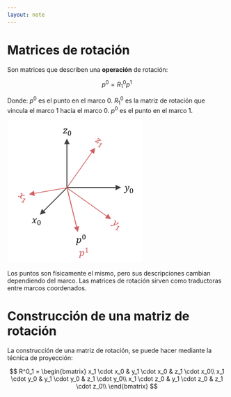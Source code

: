 ```yaml
---
layout: note
---
```


# Matrices de rotación
Son matrices que describen una **operación** de rotación:


$$
p^{0} = R^{0}_1 p^{1}
$$

Donde:
$p^0$ es el punto en el marco $0$.
$R^0_1$ es la matriz de rotación que vincula el marco $1$ hacia el marco $0$.
$p^0$ es el punto en el marco $1$.

![Dos ejes coordenados con el mismo punto](../../img/rotacion-dos-marcos-coordenados.png)

Los puntos son físicamente el mismo, pero sus descripciones cambian dependiendo del marco. Las matrices de rotación sirven como traductoras entre marcos coordenados.

# Construcción de una matriz de rotación
La construcción de una matriz de rotación, se puede hacer mediante la técnica de proyección:

$$
R^0_1 = \begin{bmatrix}
    x_1 \cdot x_0 & y_1 \cdot x_0 & z_1 \cdot x_0\\
    x_1 \cdot y_0 & y_1 \cdot y_0 & z_1 \cdot y_0\\
    x_1 \cdot z_0 & y_1 \cdot z_0 & z_1 \cdot z_0\\
\end{bmatrix}
$$

